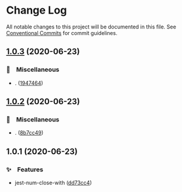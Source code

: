 # Change Log

All notable changes to this project will be documented in this file.
See [Conventional Commits](https://conventionalcommits.org) for commit guidelines.

## [1.0.3](https://github.com/bluelovers/ws-jest/compare/jest-num-close-with@1.0.2...jest-num-close-with@1.0.3) (2020-06-23)


### 🔖　Miscellaneous

* . ([1947464](https://github.com/bluelovers/ws-jest/commit/1947464d198a9717e932846ec41a0aed75fdf385))





## [1.0.2](https://github.com/bluelovers/ws-jest/compare/jest-num-close-with@1.0.1...jest-num-close-with@1.0.2) (2020-06-23)


### 🔖　Miscellaneous

* . ([8b7cc49](https://github.com/bluelovers/ws-jest/commit/8b7cc49d23a212c0f174c9d6aae3353aa0bbce90))





## 1.0.1 (2020-06-23)


### ✨　Features

* jest-num-close-with ([dd73cc4](https://github.com/bluelovers/ws-jest/commit/dd73cc486d1f80ced8a7a1a674fe000aebf0f382))

